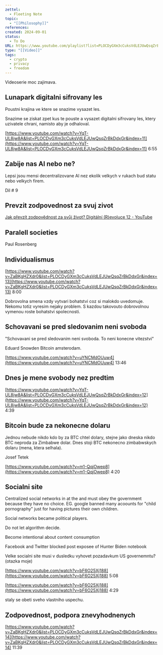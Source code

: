 ```yaml
---
zettel:
  - Fleeting Note
topic:
  - "[[Philosophy]]"
references: 
created: 2024-09-01
status:
  - To Do
URL: https://www.youtube.com/playlist?list=PLOCDyGXm3cCuksVdLEJUwQsqZrBkDdxGr
type: "[[Video]]"
tags:
  - crypto
  - privacy
  - freedom
---
```

Videoserie moc zajimava.


## Lunapark digitalni sifrovany les

Poustni krajina ve ktere se snazime vysazet les.

Snazime se ziskat zpet kus te pouste a vysazet digitalni sifrovany les, ktery uzivatele chrani, namisto aby je odhaloval.

[https://www.youtube.com/watch?v=YqT-UL8jw8A&list=PLOCDyGXm3cCuksVdLEJUwQsqZrBkDdxGr&index=11](https://www.youtube.com/watch?v=YqT-UL8jw8A&list=PLOCDyGXm3cCuksVdLEJUwQsqZrBkDdxGr&index=11) 6:55

## Zabije nas AI nebo ne?

Lepsi jsou mensi decentralizovane AI nez ekolik velkych v rukach bud statu nebo velkych firem.

Dil # 9

## Prevzit zodpovednost za svuj zivot

[Jak převzít zodpovědnost za svůj život? Digitální (R)evoluce 12 - YouTube](https://www.youtube.com/watch?v=ZaBKgHZXdr0&list=PLOCDyGXm3cCuksVdLEJUwQsqZrBkDdxGr&index=13)

## Paralell societies
Paul Rosenberg


## Individualismus
[https://www.youtube.com/watch?v=ZaBKgHZXdr0&list=PLOCDyGXm3cCuksVdLEJUwQsqZrBkDdxGr&index=13](https://www.youtube.com/watch?v=ZaBKgHZXdr0&list=PLOCDyGXm3cCuksVdLEJUwQsqZrBkDdxGr&index=13) 8:00

Dobrovolna smena vzdy vytvari bohatstvi coz si malokdo uvedomuje. Nekomu totiz vyresim nejaky problem. S kazdou takovouto dobrovolnou vymenou roste bohatstvi spolecnosti.


## Schovavani se pred sledovanim neni svoboda
"Schovavani se pred sledovanim neni svoboda. To neni konecne vitezstvi"

Eduard Snowden
Bitcoin amsterodam.

[https://www.youtube.com/watch?v=uYNCMdOUuw4](https://www.youtube.com/watch?v=uYNCMdOUuw4) 13:46


##  Dnes je mene svobody nez predtim
[https://www.youtube.com/watch?v=YqT-UL8jw8A&list=PLOCDyGXm3cCuksVdLEJUwQsqZrBkDdxGr&index=12](https://www.youtube.com/watch?v=YqT-UL8jw8A&list=PLOCDyGXm3cCuksVdLEJUwQsqZrBkDdxGr&index=12) 4:39


## Bitcoin bude za nekonecne dolaru
Jednou nebude nikdo kdo by za BTC chtel dolary, stejne jako dneska nikdo BTC neproda za Zimbabwe dolar. Dnes stoji BTC nekonecno zimbabwskych dolaru (mena, ktera selhala).

Josef Tetek

[https://www.youtube.com/watch?v=m1-QqjOwep8](https://www.youtube.com/watch?v=m1-QqjOwep8) 4:20


## Socialni site
Centralized social networks in at the and must obey the government because they have no choice. EG. google banned many acoounts for "child pornography" just for having pictures their own children.

Social networks became political players.

Do not let algorithm decide.

Become intentional about content consumption

Facebook and Twitter blocked post exposee of Hunter Biden notebook

Velke socialni site musi v dusledku vyhovet pozadavkum US governemntu? (otazka moje)

[https://www.youtube.com/watch?v=bF6O25Xj188](https://www.youtube.com/watch?v=bF6O25Xj188) 5:08

[https://www.youtube.com/watch?v=bF6O25Xj188](https://www.youtube.com/watch?v=bF6O25Xj188) 4:29

staly se obeti sveho vlastniho uspechu.


## Zodpovednost, podpora znevyhodnenych
[https://www.youtube.com/watch?v=ZaBKgHZXdr0&list=PLOCDyGXm3cCuksVdLEJUwQsqZrBkDdxGr&index=14](https://www.youtube.com/watch?v=ZaBKgHZXdr0&list=PLOCDyGXm3cCuksVdLEJUwQsqZrBkDdxGr&index=14) 11:39
